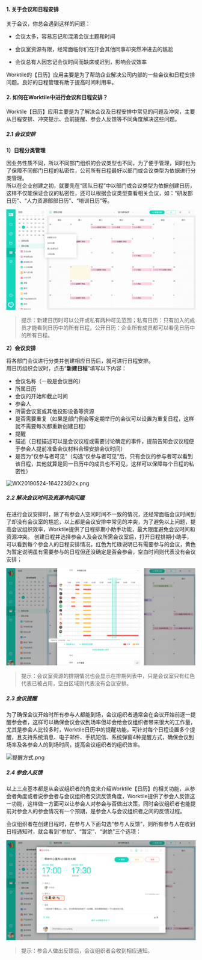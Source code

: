 #### 1. 关于会议和日程安排

关于会议，你总会遇到这样的问题：

* 会议太多，容易忘记和混淆会议主题和时间

* 会议室资源有限，经常面临你们在开会其他同事却突然冲进去的尴尬

* 会议总有人因忘记会议时间而缺席或迟到，影响会议效率

Worktile的【日历】应用主要是为了帮助企业解决公司内部的一些会议和日程安排问题。良好的日程管理有助于提高时间利用率。

#### 2. 如何在Worktile中进行会议和日程安排？

Worktile【日历】应用主要是为了解决会议及日程安排中常见的问题及冲突，主要从日程安排、冲突提示、会前提醒、参会人反馈等不同角度解决这些问题。

##### 2.1 会议安排

**1）日程分类管理**

因业务性质不同，所以不同部门组织的会议类型也不同，为了便于管理，同时也为了保障不同部门日程的私密性，公司所有日程最好以部门或会议类型为依据进行分类管理。  
所以在企业创建之初，就要先在“团队日程”中以部门或会议类型为依据创建日历，这样不仅能保证会议的私密性，还可以根据会议类型查看相关会议，如：“研发部日历”、“人力资源部部日历”、“培训日历”等。

![](/assets/日历-日历类型.png)

> 提示：新建日历时可以公开或私有两种可见范围；私有日历：只有加入的成员才能看到日历中的所有日程，公开日历：企业所有成员都可以看见日历中的所有日程。

**2）会议安排**

将各部门会议进行分类并创建相应日历后，就可进行日程安排。  
用日历组织会议时，点击“**新建日程**”填写以下内容：

* 会议名称（一般是会议目的）  
* 所属日历  
* 会议的开始和截止时间  
* 参会人
* 所需会议室或其他投影设备等资源
* 是否需要重复（如果是部门例会等定期举行的会议可以设置为重复日程，这样就不需要每次都重新创建日程）
* 提醒
* 描述（日程描述可以是会议议程或需要讨论确定的事件，提前告知会议议程便于参会人提前准备会议材料合理安排会议时间）
* 是否为“仅参与者可见”（勾选“仅参与者可见”后，只有会议的参与者可以看到该日程，其他就算是同一日历中的成员也不可见，这样可以保障每个日程的私密性）

![WX20190524-164223@2x.png](https://wt-box.worktile.com/public/a1b51c01-6518-405f-9cbe-9b9819baaa9e)

##### 2.2 解决会议时间及资源冲突问题

在进行会议安排时，除了有参会人空闲时间不一致的情况，还经常面临会议时间到了却没有会议室的尴尬，以上都是会议安排中常见的冲突，为了避免以上问题，提高会议组织效率，Worktile提供了日程排期小助手功能，最大限度避免会议时间和资源冲突。
创建日程并选择参会人及会议所需会议室后，打开日程排期小助手，可以看到每个参会人的日程安排情况，红色为忙碌说明已有需要参与的会议，黄色为暂定说明虽有需要参与的日程但还没确定是否会参会，空白时间则代表没有会议安排；

![](/assets/日历-日程排期助手.png)

> 提示：会议室资源的排期情况也会显示在排期列表中，只是会议室只有红色代表已被占用，空白区域则代表没有会议安排。

##### 2.3 会议提醒

为了确保会议开始时所有参与人都能到场，会议组织者通常会在会议开始前逐一提醒参会者，这样可以确保会议会议到场率但却会给会议组织者带来很大的工作量，尤其是参会人比较多时，Worktile日历中的提醒功能，可针对每个日程设置多个提醒，且支持系统消息、电子邮件、手机短信、系统弹窗4种提醒方式，确保会议到场率及各参会人的到场时间，提高会议组织者的组织效率。

![提醒方式.png](https://wt-box.worktile.com/public/5b9d6319-7bad-4d85-a326-ca27bb26b5bd)

##### 2.4 参会人反馈

以上三点基本都是从会议组织者的角度来介绍Worktile【日历】的相关功能，从参会者角度或者说参会者与会议组织者交流反馈角度，Worktile提供了参会人反馈这一功能，这样做一方面可以让参会人对参会与否做出决策，同时会议组织者也能提前对参会人的参会情况有一个预期，是参会人与会议组织者之间的反馈过程。

会议组织者在创建日程时，在参与人下面勾选“参与人反馈”，则所有参与人在收到日程通知时，就会看到“参加”、“暂定”、“谢绝”三个选项：

![](/assets/日历-参与人反馈.png)

> 提示：参会人做出反馈后，会议组织者会收到相应通知。


